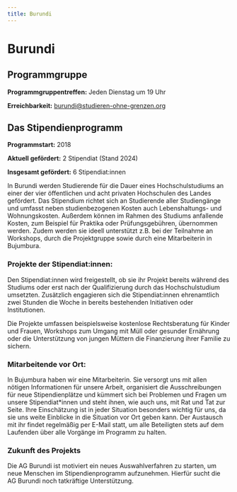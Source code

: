 ```yaml
---
title: Burundi
---
```


# Burundi

## Programmgruppe

**Programmgruppentreffen:** Jeden Dienstag um 19 Uhr

**Erreichbarkeit:** burundi@studieren-ohne-grenzen.org

## Das Stipendienprogramm

**Programmstart:** 2018

**Aktuell gefördert:** 2 Stipendiat (Stand 2024)

**Insgesamt gefördert:** 6 Stipendiat:innen

In Burundi werden Studierende für die Dauer eines Hochschulstudiums an einer der vier öffentlichen und acht privaten Hochschulen des Landes gefördert. Das Stipendium richtet sich an Studierende aller Studiengänge und umfasst neben studienbezogenen Kosten auch Lebenshaltungs- und Wohnungskosten. Außerdem können im Rahmen des Studiums anfallende Kosten, zum Beispiel für Praktika oder Prüfungsgebühren, übernommen werden. Zudem werden sie ideell unterstützt z.B. bei der Teilnahme an Workshops, durch die Projektgruppe sowie durch eine Mitarbeiterin in Bujumbura.

### Projekte der Stipendiat:innen:
Den Stipendiat:innen wird freigestellt, ob sie ihr Projekt bereits während des Studiums oder erst nach der Qualifizierung durch das Hochschulstudium umsetzten. Zusätzlich engagieren sich die Stipendiat:innen ehrenamtlich zwei Stunden die Woche in bereits bestehenden Initiativen oder Institutionen.

Die Projekte umfassen beispielsweise kostenlose Rechtsberatung für Kinder und Frauen, Workshops zum Umgang mit Müll oder gesunder Ernährung oder die Unterstützung von jungen Müttern die Finanzierung ihrer Familie zu sichern.

### Mitarbeitende vor Ort:
In Bujumbura haben wir eine Mitarbeiterin. Sie versorgt uns mit allen nötigen Informationen für unsere Arbeit, organisiert die Ausschreibungen für neue Stipendienplätze und kümmert sich  bei Problemen und Fragen um unsere Stipendiat*innen und steht ihnen, wie auch uns, mit Rat und Tat zur Seite. Ihre Einschätzung ist in jeder Situation besonders wichtig für uns, da sie uns weite Einblicke in die Situation vor Ort geben kann. Der Austausch mit ihr findet regelmäßig per E-Mail statt, um alle Beteiligten stets auf dem Laufenden über alle Vorgänge im Programm zu halten.

### Zukunft des Projekts
Die AG Burundi ist motiviert ein neues Auswahlverfahren zu starten, um neue Menschen im Stipendienprogramm aufzunehmen. Hierfür sucht die AG Burundi noch tatkräftige Unterstützung.
